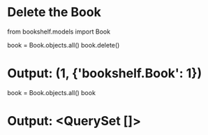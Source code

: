 # Delete the Book
from bookshelf.models import Book

 book = Book.objects.all()
 book.delete()
# Output: (1, {'bookshelf.Book': 1})

 book = Book.objects.all()
 book 
# Output: <QuerySet []>